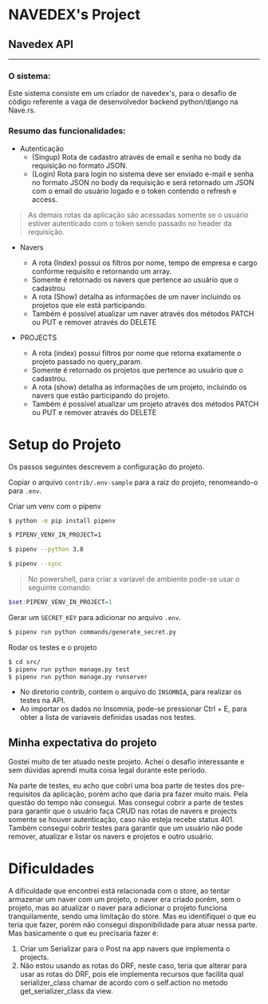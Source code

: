 # NAVEDEX's Project

## Navedex API

---

### O sistema:

Este sistema consiste em um criador de navedex's, para o desafio de código referente a vaga de desenvolvedor backend python/django na Nave.rs.

### Resumo das funcionalidades:

- Autenticação
  - (Singup) Rota de cadastro através de email e senha no body da requisição no formato JSON.
  - (Login) Rota para login no sistema deve ser enviado e-mail e senha no formato JSON no body da requisição e será retornado um JSON com o email do usuário logado e o token contendo o refresh e access.

> As demais rotas da aplicação são acessadas somente se o usuário estiver autenticado com o token sendo passado no header da requisição.

- Navers

  - A rota (Index) possui os filtros por nome, tempo de empresa e cargo conforme requisito e retornando um array.
  - Somente é retornado os navers que pertence ao usuário que o cadastrou
  - A rota (Show) detalha as informações de um naver incluindo os projetos que ele está participando.
  - Também é possível atualizar um naver através dos métodos PATCH ou PUT e remover através do DELETE

- PROJECTS
  - A rota (index) possui filtros por nome que retorna exatamente o projeto passado no query_param.
  - Somente é retornado os projetos que pertence ao usuário que o cadastrou.
  - A rota (show) detalha as informações de um projeto, incluindo os navers que estão participando do projeto.
  - Também é possível atualizar um projeto através dos métodos PATCH ou PUT e remover através do DELETE

# Setup do Projeto

Os passos seguintes descrevem a configuração do projeto.

Copiar o arquivo `contrib/.env-sample` para a raiz do projeto, renomeando-o para `.env`.

Criar um venv com o pipenv

```sh
$ python -m pip install pipenv

$ PIPENV_VENV_IN_PROJECT=1

$ pipenv --python 3.8

$ pipenv --sync
```

> No powershell, para criar a variavel de ambiente pode-se usar o seguinte comando:

```powershell
$set:PIPENV_VENV_IN_PROJECT=1
```

Gerar um `SECRET_KEY` para adicionar no arquivo `.env`.

```sh
$ pipenv run python commands/generate_secret.py
```

Rodar os testes e o projeto

```sh
$ cd src/
$ pipenv run python manage.py test
$ pipenv run python manage.py runserver
```

- No diretorio contrib, contem o arquivo do `INSOMNIA`, para realizar os testes na API.
- Ao importar os dados no Insomnia, pode-se pressionar Ctrl + E, para obter a lista de variaveis definidas usadas nos testes.

## Minha expectativa do projeto

Gostei muito de ter atuado neste projeto. Achei o desafio interessante e sem dúvidas aprendi muita coisa legal durante este período.

Na parte de testes, eu acho que cobri uma boa parte de testes dos pre-requisitos da aplicação, porém acho que daria pra fazer muito mais. Pela questão do tempo não consegui. Mas consegui cobrir a parte de testes para garantir que o usuário faça CRUD nas rotas de navers e projects somente se houver autenticação, caso não esteja recebe status 401. Também consegui cobrir testes para garantir que um usuário não pode remover, atualizar e listar os navers e projetos e outro usuário.

# Dificuldades

A dificuldade que encontrei está relacionada com o store, ao tentar armazenar um naver com um projeto, o naver era criado porém, sem o projeto, mas ao atualizar o naver para adicionar o projeto funciona tranquilamente, sendo uma limitação do store. Mas eu identifiquei o que eu teria que fazer, porém não consegui disponibilidade para atuar nessa parte. Mas basicamente o que eu precisaria fazer é:

1. Criar um Serializar para o Post na app navers que implementa o projects.
2. Não estou usando as rotas do DRF, neste caso, teria que alterar para usar as rotas do DRF, pois ele implementa recursos que facilita qual serializer_class chamar de acordo com o self.action no metodo get_serializer_class da view.
